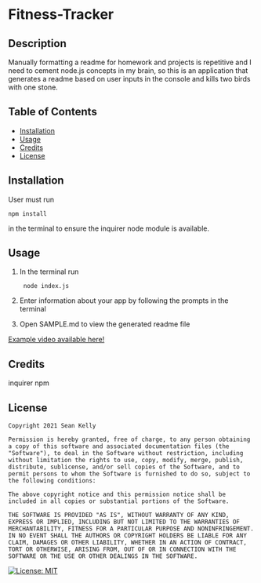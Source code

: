 # Fitness-Tracker

## Description

Manually formatting a readme for homework and projects is repetitive and I need to cement node.js concepts in my brain, so this is an application that generates a readme based on user inputs in the console and kills two birds with one stone. 

## Table of Contents

- [Installation](#installation)
- [Usage](#usage)
- [Credits](#credits)
- [License](#license)

## Installation

User must run

    npm install

<p>in the terminal to ensure the inquirer node module is available.</p>

## Usage

1. In the terminal run

        node index.js

2. Enter information about your app by following the prompts in the terminal
3. Open SAMPLE.md to view the generated readme file

[Example video available here!](https://www.youtube.com/watch?v=IObhS9wkEqw)

## Credits

inquirer npm

## License

    Copyright 2021 Sean Kelly

    Permission is hereby granted, free of charge, to any person obtaining a copy of this software and associated documentation files (the "Software"), to deal in the Software without restriction, including without limitation the rights to use, copy, modify, merge, publish, distribute, sublicense, and/or sell copies of the Software, and to permit persons to whom the Software is furnished to do so, subject to the following conditions:

    The above copyright notice and this permission notice shall be included in all copies or substantial portions of the Software.

    THE SOFTWARE IS PROVIDED "AS IS", WITHOUT WARRANTY OF ANY KIND, EXPRESS OR IMPLIED, INCLUDING BUT NOT LIMITED TO THE WARRANTIES OF MERCHANTABILITY, FITNESS FOR A PARTICULAR PURPOSE AND NONINFRINGEMENT. IN NO EVENT SHALL THE AUTHORS OR COPYRIGHT HOLDERS BE LIABLE FOR ANY CLAIM, DAMAGES OR OTHER LIABILITY, WHETHER IN AN ACTION OF CONTRACT, TORT OR OTHERWISE, ARISING FROM, OUT OF OR IN CONNECTION WITH THE SOFTWARE OR THE USE OR OTHER DEALINGS IN THE SOFTWARE.

[![License: MIT](https://img.shields.io/badge/License-MIT-yellow.svg)](https://opensource.org/licenses/MIT)
